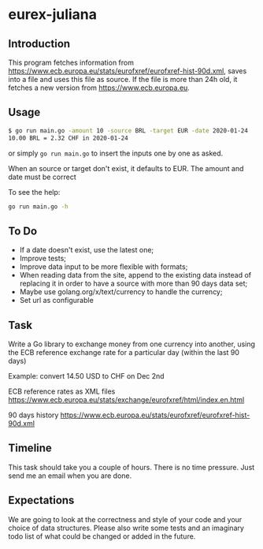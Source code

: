 # eurex-juliana

## Introduction
This program fetches information from https://www.ecb.europa.eu/stats/eurofxref/eurofxref-hist-90d.xml, saves 
into a file and uses this file as source. If the file is more than 24h old, it fetches a new version from 
https://www.ecb.europa.eu.

## Usage
```bash
$ go run main.go -amount 10 -source BRL -target EUR -date 2020-01-24
10.00 BRL = 2.32 CHF in 2020-01-24
```
or simply ```go run main.go``` to insert the inputs one by one as asked.

When an source or target don't exist, it defaults to EUR. The amount and date must be correct

To see the help:
```bash
go run main.go -h 
```

## To Do
* If a date doesn't exist, use the latest one;
* Improve tests;
* Improve data input to be more flexible with formats;
* When reading data from the site, append to the existing data instead of replacing it in order to have a source with 
more than 90 days data set;
* Maybe use golang.org/x/text/currency to handle the currency;
* Set url as configurable

## Task
Write a Go library to exchange money from one currency into another, using the ECB reference exchange rate for a particular day (within the last 90 days)

Example: convert 14.50 USD to CHF on Dec 2nd

ECB reference rates as XML files https://www.ecb.europa.eu/stats/exchange/eurofxref/html/index.en.html

90 days history https://www.ecb.europa.eu/stats/eurofxref/eurofxref-hist-90d.xml

## Timeline
This task should take you a couple of hours. There is no time pressure. Just send me an email when you are done.

## Expectations
We are going to look at the correctness and style of your code and your choice of data structures. Please also write some tests and an imaginary todo list of what could be changed or added in the future.
